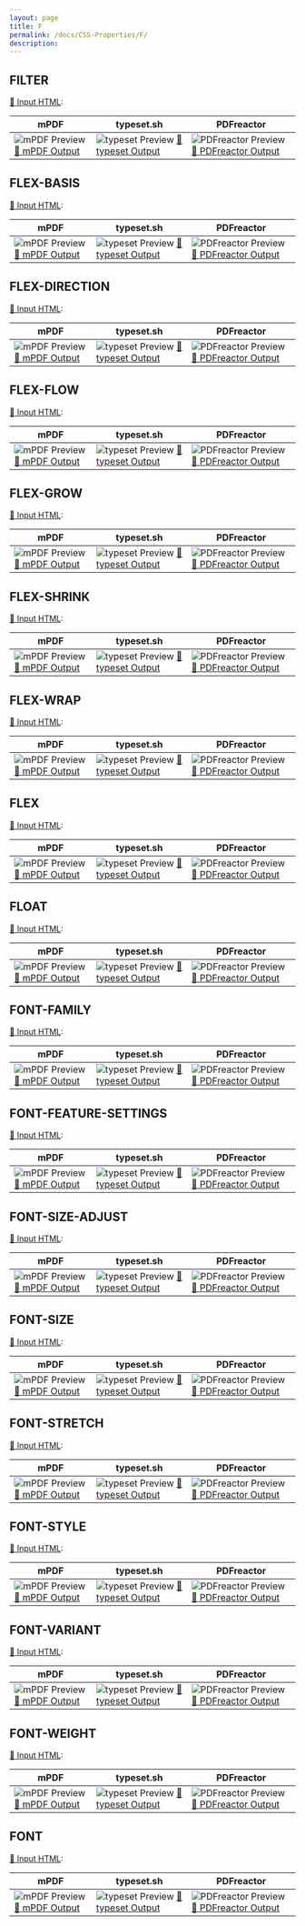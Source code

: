 ```yaml
---
layout: page
title: F
permalink: /docs/CSS-Properties/F/
description: 
---
```




## FILTER

[📄 Input HTML](/html/CSS%20Properties/F/filter.html):

| mPDF | typeset.sh | PDFreactor |
|---------|---------|---------|
| ![mPDF Preview](mpdf__html_CSS_Properties_F_filter.html.png) [📕 mPDF Output](mpdf__html_CSS_Properties_F_filter.html.pdf) | ![typeset Preview](typeset__html_CSS_Properties_F_filter.html.png) [📕 typeset Output](typeset__html_CSS_Properties_F_filter.html.pdf) | ![PDFreactor Preview](pdfreactor__html_CSS_Properties_F_filter.html.png) [📕 PDFreactor Output](pdfreactor__html_CSS_Properties_F_filter.html.pdf)

## FLEX-BASIS

[📄 Input HTML](/html/CSS%20Properties/F/flex-basis.html):

| mPDF | typeset.sh | PDFreactor |
|---------|---------|---------|
| ![mPDF Preview](mpdf__html_CSS_Properties_F_flex-basis.html.png) [📕 mPDF Output](mpdf__html_CSS_Properties_F_flex-basis.html.pdf) | ![typeset Preview](typeset__html_CSS_Properties_F_flex-basis.html.png) [📕 typeset Output](typeset__html_CSS_Properties_F_flex-basis.html.pdf) | ![PDFreactor Preview](pdfreactor__html_CSS_Properties_F_flex-basis.html.png) [📕 PDFreactor Output](pdfreactor__html_CSS_Properties_F_flex-basis.html.pdf)

## FLEX-DIRECTION

[📄 Input HTML](/html/CSS%20Properties/F/flex-direction.html):

| mPDF | typeset.sh | PDFreactor |
|---------|---------|---------|
| ![mPDF Preview](mpdf__html_CSS_Properties_F_flex-direction.html.png) [📕 mPDF Output](mpdf__html_CSS_Properties_F_flex-direction.html.pdf) | ![typeset Preview](typeset__html_CSS_Properties_F_flex-direction.html.png) [📕 typeset Output](typeset__html_CSS_Properties_F_flex-direction.html.pdf) | ![PDFreactor Preview](pdfreactor__html_CSS_Properties_F_flex-direction.html.png) [📕 PDFreactor Output](pdfreactor__html_CSS_Properties_F_flex-direction.html.pdf)

## FLEX-FLOW

[📄 Input HTML](/html/CSS%20Properties/F/flex-flow.html):

| mPDF | typeset.sh | PDFreactor |
|---------|---------|---------|
| ![mPDF Preview](mpdf__html_CSS_Properties_F_flex-flow.html.png) [📕 mPDF Output](mpdf__html_CSS_Properties_F_flex-flow.html.pdf) | ![typeset Preview](typeset__html_CSS_Properties_F_flex-flow.html.png) [📕 typeset Output](typeset__html_CSS_Properties_F_flex-flow.html.pdf) | ![PDFreactor Preview](pdfreactor__html_CSS_Properties_F_flex-flow.html.png) [📕 PDFreactor Output](pdfreactor__html_CSS_Properties_F_flex-flow.html.pdf)

## FLEX-GROW

[📄 Input HTML](/html/CSS%20Properties/F/flex-grow.html):

| mPDF | typeset.sh | PDFreactor |
|---------|---------|---------|
| ![mPDF Preview](mpdf__html_CSS_Properties_F_flex-grow.html.png) [📕 mPDF Output](mpdf__html_CSS_Properties_F_flex-grow.html.pdf) | ![typeset Preview](typeset__html_CSS_Properties_F_flex-grow.html.png) [📕 typeset Output](typeset__html_CSS_Properties_F_flex-grow.html.pdf) | ![PDFreactor Preview](pdfreactor__html_CSS_Properties_F_flex-grow.html.png) [📕 PDFreactor Output](pdfreactor__html_CSS_Properties_F_flex-grow.html.pdf)

## FLEX-SHRINK

[📄 Input HTML](/html/CSS%20Properties/F/flex-shrink.html):

| mPDF | typeset.sh | PDFreactor |
|---------|---------|---------|
| ![mPDF Preview](mpdf__html_CSS_Properties_F_flex-shrink.html.png) [📕 mPDF Output](mpdf__html_CSS_Properties_F_flex-shrink.html.pdf) | ![typeset Preview](typeset__html_CSS_Properties_F_flex-shrink.html.png) [📕 typeset Output](typeset__html_CSS_Properties_F_flex-shrink.html.pdf) | ![PDFreactor Preview](pdfreactor__html_CSS_Properties_F_flex-shrink.html.png) [📕 PDFreactor Output](pdfreactor__html_CSS_Properties_F_flex-shrink.html.pdf)

## FLEX-WRAP

[📄 Input HTML](/html/CSS%20Properties/F/flex-wrap.html):

| mPDF | typeset.sh | PDFreactor |
|---------|---------|---------|
| ![mPDF Preview](mpdf__html_CSS_Properties_F_flex-wrap.html.png) [📕 mPDF Output](mpdf__html_CSS_Properties_F_flex-wrap.html.pdf) | ![typeset Preview](typeset__html_CSS_Properties_F_flex-wrap.html.png) [📕 typeset Output](typeset__html_CSS_Properties_F_flex-wrap.html.pdf) | ![PDFreactor Preview](pdfreactor__html_CSS_Properties_F_flex-wrap.html.png) [📕 PDFreactor Output](pdfreactor__html_CSS_Properties_F_flex-wrap.html.pdf)

## FLEX

[📄 Input HTML](/html/CSS%20Properties/F/flex.html):

| mPDF | typeset.sh | PDFreactor |
|---------|---------|---------|
| ![mPDF Preview](mpdf__html_CSS_Properties_F_flex.html.png) [📕 mPDF Output](mpdf__html_CSS_Properties_F_flex.html.pdf) | ![typeset Preview](typeset__html_CSS_Properties_F_flex.html.png) [📕 typeset Output](typeset__html_CSS_Properties_F_flex.html.pdf) | ![PDFreactor Preview](pdfreactor__html_CSS_Properties_F_flex.html.png) [📕 PDFreactor Output](pdfreactor__html_CSS_Properties_F_flex.html.pdf)

## FLOAT

[📄 Input HTML](/html/CSS%20Properties/F/float.html):

| mPDF | typeset.sh | PDFreactor |
|---------|---------|---------|
| ![mPDF Preview](mpdf__html_CSS_Properties_F_float.html.png) [📕 mPDF Output](mpdf__html_CSS_Properties_F_float.html.pdf) | ![typeset Preview](typeset__html_CSS_Properties_F_float.html.png) [📕 typeset Output](typeset__html_CSS_Properties_F_float.html.pdf) | ![PDFreactor Preview](pdfreactor__html_CSS_Properties_F_float.html.png) [📕 PDFreactor Output](pdfreactor__html_CSS_Properties_F_float.html.pdf)

## FONT-FAMILY

[📄 Input HTML](/html/CSS%20Properties/F/font-family.html):

| mPDF | typeset.sh | PDFreactor |
|---------|---------|---------|
| ![mPDF Preview](mpdf__html_CSS_Properties_F_font-family.html.png) [📕 mPDF Output](mpdf__html_CSS_Properties_F_font-family.html.pdf) | ![typeset Preview](typeset__html_CSS_Properties_F_font-family.html.png) [📕 typeset Output](typeset__html_CSS_Properties_F_font-family.html.pdf) | ![PDFreactor Preview](pdfreactor__html_CSS_Properties_F_font-family.html.png) [📕 PDFreactor Output](pdfreactor__html_CSS_Properties_F_font-family.html.pdf)

## FONT-FEATURE-SETTINGS

[📄 Input HTML](/html/CSS%20Properties/F/font-feature-settings.html):

| mPDF | typeset.sh | PDFreactor |
|---------|---------|---------|
| ![mPDF Preview](mpdf__html_CSS_Properties_F_font-feature-settings.html.png) [📕 mPDF Output](mpdf__html_CSS_Properties_F_font-feature-settings.html.pdf) | ![typeset Preview](typeset__html_CSS_Properties_F_font-feature-settings.html.png) [📕 typeset Output](typeset__html_CSS_Properties_F_font-feature-settings.html.pdf) | ![PDFreactor Preview](pdfreactor__html_CSS_Properties_F_font-feature-settings.html.png) [📕 PDFreactor Output](pdfreactor__html_CSS_Properties_F_font-feature-settings.html.pdf)

## FONT-SIZE-ADJUST

[📄 Input HTML](/html/CSS%20Properties/F/font-size-adjust.html):

| mPDF | typeset.sh | PDFreactor |
|---------|---------|---------|
| ![mPDF Preview](mpdf__html_CSS_Properties_F_font-size-adjust.html.png) [📕 mPDF Output](mpdf__html_CSS_Properties_F_font-size-adjust.html.pdf) | ![typeset Preview](typeset__html_CSS_Properties_F_font-size-adjust.html.png) [📕 typeset Output](typeset__html_CSS_Properties_F_font-size-adjust.html.pdf) | ![PDFreactor Preview](pdfreactor__html_CSS_Properties_F_font-size-adjust.html.png) [📕 PDFreactor Output](pdfreactor__html_CSS_Properties_F_font-size-adjust.html.pdf)

## FONT-SIZE

[📄 Input HTML](/html/CSS%20Properties/F/font-size.html):

| mPDF | typeset.sh | PDFreactor |
|---------|---------|---------|
| ![mPDF Preview](mpdf__html_CSS_Properties_F_font-size.html.png) [📕 mPDF Output](mpdf__html_CSS_Properties_F_font-size.html.pdf) | ![typeset Preview](typeset__html_CSS_Properties_F_font-size.html.png) [📕 typeset Output](typeset__html_CSS_Properties_F_font-size.html.pdf) | ![PDFreactor Preview](pdfreactor__html_CSS_Properties_F_font-size.html.png) [📕 PDFreactor Output](pdfreactor__html_CSS_Properties_F_font-size.html.pdf)

## FONT-STRETCH

[📄 Input HTML](/html/CSS%20Properties/F/font-stretch.html):

| mPDF | typeset.sh | PDFreactor |
|---------|---------|---------|
| ![mPDF Preview](mpdf__html_CSS_Properties_F_font-stretch.html.png) [📕 mPDF Output](mpdf__html_CSS_Properties_F_font-stretch.html.pdf) | ![typeset Preview](typeset__html_CSS_Properties_F_font-stretch.html.png) [📕 typeset Output](typeset__html_CSS_Properties_F_font-stretch.html.pdf) | ![PDFreactor Preview](pdfreactor__html_CSS_Properties_F_font-stretch.html.png) [📕 PDFreactor Output](pdfreactor__html_CSS_Properties_F_font-stretch.html.pdf)

## FONT-STYLE

[📄 Input HTML](/html/CSS%20Properties/F/font-style.html):

| mPDF | typeset.sh | PDFreactor |
|---------|---------|---------|
| ![mPDF Preview](mpdf__html_CSS_Properties_F_font-style.html.png) [📕 mPDF Output](mpdf__html_CSS_Properties_F_font-style.html.pdf) | ![typeset Preview](typeset__html_CSS_Properties_F_font-style.html.png) [📕 typeset Output](typeset__html_CSS_Properties_F_font-style.html.pdf) | ![PDFreactor Preview](pdfreactor__html_CSS_Properties_F_font-style.html.png) [📕 PDFreactor Output](pdfreactor__html_CSS_Properties_F_font-style.html.pdf)

## FONT-VARIANT

[📄 Input HTML](/html/CSS%20Properties/F/font-variant.html):

| mPDF | typeset.sh | PDFreactor |
|---------|---------|---------|
| ![mPDF Preview](mpdf__html_CSS_Properties_F_font-variant.html.png) [📕 mPDF Output](mpdf__html_CSS_Properties_F_font-variant.html.pdf) | ![typeset Preview](typeset__html_CSS_Properties_F_font-variant.html.png) [📕 typeset Output](typeset__html_CSS_Properties_F_font-variant.html.pdf) | ![PDFreactor Preview](pdfreactor__html_CSS_Properties_F_font-variant.html.png) [📕 PDFreactor Output](pdfreactor__html_CSS_Properties_F_font-variant.html.pdf)

## FONT-WEIGHT

[📄 Input HTML](/html/CSS%20Properties/F/font-weight.html):

| mPDF | typeset.sh | PDFreactor |
|---------|---------|---------|
| ![mPDF Preview](mpdf__html_CSS_Properties_F_font-weight.html.png) [📕 mPDF Output](mpdf__html_CSS_Properties_F_font-weight.html.pdf) | ![typeset Preview](typeset__html_CSS_Properties_F_font-weight.html.png) [📕 typeset Output](typeset__html_CSS_Properties_F_font-weight.html.pdf) | ![PDFreactor Preview](pdfreactor__html_CSS_Properties_F_font-weight.html.png) [📕 PDFreactor Output](pdfreactor__html_CSS_Properties_F_font-weight.html.pdf)

## FONT

[📄 Input HTML](/html/CSS%20Properties/F/font.html):

| mPDF | typeset.sh | PDFreactor |
|---------|---------|---------|
| ![mPDF Preview](mpdf__html_CSS_Properties_F_font.html.png) [📕 mPDF Output](mpdf__html_CSS_Properties_F_font.html.pdf) | ![typeset Preview](typeset__html_CSS_Properties_F_font.html.png) [📕 typeset Output](typeset__html_CSS_Properties_F_font.html.pdf) | ![PDFreactor Preview](pdfreactor__html_CSS_Properties_F_font.html.png) [📕 PDFreactor Output](pdfreactor__html_CSS_Properties_F_font.html.pdf)


